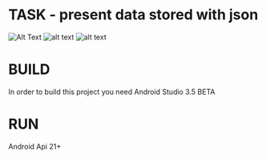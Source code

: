 # TASK - present data stored with json
![Alt Text](https://i.imgur.com/OyHFAGH.gif)
![alt text](https://i.imgur.com/4WsyQat.png)
![alt text](https://i.imgur.com/OJ3kGgy.png)
# BUILD
 In order to build this project you need Android Studio 3.5 BETA
# RUN
 Android Api 21+
 
